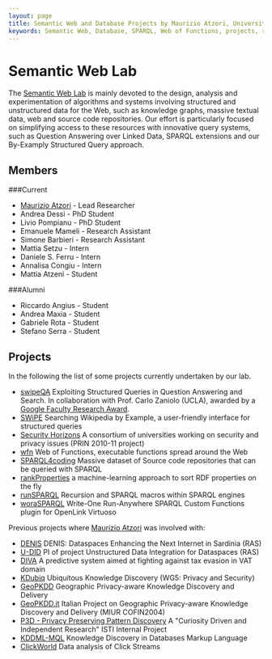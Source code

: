 ```yaml
---
layout: page
title: Semantic Web and Database Projects by Maurizio Atzori, University of Cagliari, Italy
keywords: Semantic Web, Database, SPARQL, Web of Functions, projects, research
---
```


Semantic Web Lab 
================

The [Semantic Web Lab](http://webofcode.org/lab/) is mainly devoted to the design, analysis and experimentation of algorithms and systems involving structured and unstructured data for the Web, such as knowledge graphs, massive textual data, web and source code repositories.
Our effort is particularly focused on simplifying access to these resources with innovative query systems, such as Question Answering over Linked Data, SPARQL extensions and our By-Examply Structured Query approach.


Members
------
###Current
 - [Maurizio Atzori](http://atzori.webofcode.org/) - Lead Researcher
 - Andrea Dessi - PhD Student
 - Livio Pompianu - PhD Student
 - Emanuele Mameli - Research Assistant
 - Simone Barbieri - Research Assistant
 - Mattia Setzu - Intern
 - Daniele S. Ferru - Intern
 - Annalisa Congiu - Intern
 - Mattia Atzeni - Student

###Alumni
 - Riccardo Angius - Student
 - Andrea Maxia - Student
 - Gabriele Rota - Student
 - Stefano Serra - Student



Projects
--------
In the following the list of some projects currently undertaken by our lab.

 - [swipeQA]() Exploiting Structured Queries in Question Answering and Search. In collaboration with Prof. Carlo Zaniolo (UCLA), awarded by a [Google Faculty Research Award](http://googleresearch.blogspot.com/2015/02/google-faculty-research-awards-winter.html).
 - [SWiPE](http://atzori.webofcode.org/projects/swipe) Searching Wikipedia by Example, a user-friendly interface for structured queries
 - [Security Horizons](http://atzori.webofcode.org/projects/http://tcs.unica.it/projects/security-horizons) A consortium of universities working on security and privacy issues (PRIN 2010-11 project)
 - [wfn](wfn) Web of Functions, executable functions spread around the Web
 - [SPARQL4coding](http://atzori.webofcode.org/projects/SPARQL4coding) Massive dataset of Source code repositories that can be queried with SPARQL
 - [rankProperties](http://atzori.webofcode.org/projects/rankProperties) a machine-learning approach to sort RDF properties on the fly
 - [runSPARQL](http://atzori.webofcode.org/projects/runSPARQL) Recursion and SPARQL macros within SPARQL engines
 - [woraSPARQL](http://atzori.webofcode.org/projects/woraSPARQL) Write-One Run-Anywhere SPARQL Custom Functions plugin for OpenLink Virtuoso
 
Previous projects where [Maurizio Atzori](http://atzori.webofcode.org/) was involved with:

 - [DENIS]() 
DENIS: Dataspaces Enhancing the Next Internet in Sardinia (RAS)
 - [U-DID]()
PI of project Unstructured Data Integration for Dataspaces (RAS)
 - [DIVA](http://kdd.isti.cnr.it/project/diva)
A predictive system aimed at fighting against tax evasion in VAT domain
 - [KDubiq](http://www.kdubiq.org/kdubiq/control/research_areas#wg5)
Ubiquitous Knowledge Discovery (WG5: Privacy and Security)
 - [GeoPKDD](http://www.geopkdd.eu/)
Geographic Privacy-aware Knowledge Discovery and Delivery
 - [GeoPKDD.it](http://geopkdd.di.unipi.it/)
Italian Project on Geographic Privacy-aware Knowledge Discovery and Delivery (MIUR COFIN2004)
 - [P3D - Privacy Preserving Pattern Discovery](http://www-kdd.isti.cnr.it/p3d/)
A "Curiosity Driven and Independent Research" ISTI Internal Project
 - [KDDML-MQL](http://kdd.di.unipi.it/kddml/)
Knowledge Discovery in Databases Markup Language
 - [ClickWorld]()
Data analysis of Click Streams


